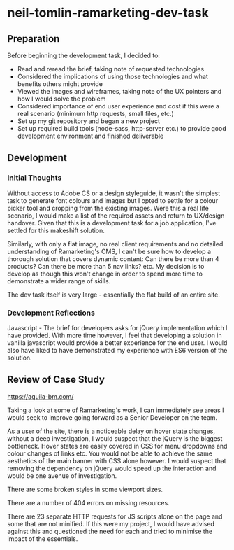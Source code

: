 # neil-tomlin-ramarketing-dev-task

## Preparation
Before beginning the development task, I decided to:
 - Read and reread the brief, taking note of requested technologies
 - Considered the implications of using those technologies and what benefits others might provide
 - Viewed the images and wireframes, taking note of the UX pointers and how I would solve the problem
 - Considered importance of end user experience and cost if this were a real scenario (minimum http requests, small files, etc.)
 - Set up my git repository and began a new project
 - Set up required build tools (node-sass, http-server etc.) to provide good development environment and finished deliverable
 
 ## Development
 ### Initial Thoughts
 Without access to Adobe CS or a design styleguide, it wasn't the simplest task to generate font colours and images but I opted to settle for a colour picker tool and cropping from the existing images. Were this a real life scenario, I would make a list of the required assets and return to UX/design handover. Given that this is a development task for a job application, I've settled for this makeshift solution.
 
 Similarly, with only a flat image, no real client requirements and no detailed understanding of Ramarketing's CMS, I can't be sure how to develop a thorough solution that covers dynamic content: Can there be more than 4 products? Can there be more than 5 nav links? etc. My decision is to develop as though this won't change in order to spend more time to demonstrate a wider range of skills.
 
 The dev task itself is very large - essentially the flat build of an entire site.
  
 ### Development Reflections
 Javascript - The brief for developers asks for jQuery implementation which I have provided. With more time however, I feel that developing a solution in vanilla javascript would provide a better experience for the end user. I would also have liked to have demonstrated my experience with ES6 version of the solution.
 
 
 
 ## Review of Case Study
  https://aquila-bm.com/
  
  Taking a look at some of Ramarketing's work, I can immediately see areas I would seek to improve going forward as a Senior Developer on the team.
  
  As a user of the site, there is a noticeable delay on hover state changes, without a deep investigation, I would suspect that the jQuery is the biggest bottleneck. Hover states are easily covered in CSS for menu dropdowns and colour changes of links etc. You would not be able to achieve the same aesthetics of the main banner with CSS alone however. I would suspect that removing the dependency on jQuery would speed up the interaction and would be one avenue of investigation.
  
  There are some broken styles in some viewport sizes. 
  
  There are a number of 404 errors on missing resources.
  
  There are 23 separate HTTP requests for JS scripts alone on the page and some that are not minified. If this were my project, I would have advised against this and questioned the need for each and tried to minimise the impact of the essentials.
  